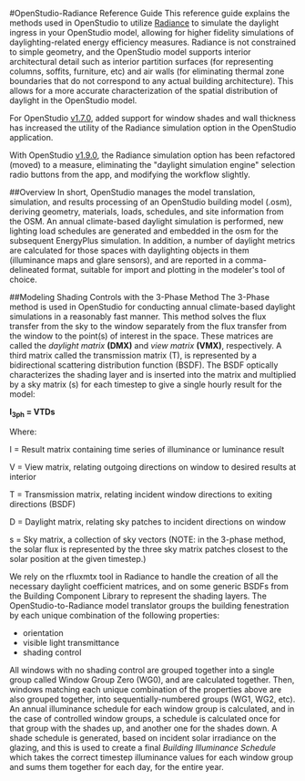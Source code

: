 #OpenStudio-Radiance Reference Guide
This reference guide explains the methods used in OpenStudio to utilize [Radiance](http://www.radiance-online.org/) to simulate the daylight ingress in your OpenStudio model, allowing for higher fidelity simulations of daylighting-related energy efficiency measures. Radiance is not constrained to simple geometry, and the OpenStudio model supports interior architectural detail such as interior partition surfaces (for representing columns, soffits, furniture, etc) and air walls (for eliminating thermal zone boundaries that do not correspond to any actual building architecture). This allows for a more accurate characterization of the spatial distribution of daylight in the OpenStudio model.

For OpenStudio [v1.7.0](https://github.com/NREL/OpenStudio/releases/tag/v1.7.0), added support for window shades and wall thickness has increased the utility of the Radiance simulation option in the OpenStudio application.

With OpenStudio [v1.9.0](https://github.com/NREL/OpenStudio/releases/tag/v1.9.0), the Radiance simulation option has been refactored (moved) to a measure, eliminating the "daylight simulation engine" selection radio buttons from the app, and modifying the workflow slightly.

##Overview
In short, OpenStudio manages the model translation, simulation, and results processing of an OpenStudio building model (.osm), deriving geometry, materials, loads, schedules, and site information from the OSM. An annual climate-based daylight simulation is performed, new lighting load schedules are generated and embedded in the osm for the subsequent EnergyPlus simulation. In addition, a number of daylight metrics are calculated for those spaces with daylighting objects in them (illuminance maps and glare sensors), and are reported in a comma-delineated format, suitable for import and plotting in the modeler's tool of choice.

##Modeling Shading Controls with the 3-Phase Method
The 3-Phase method is used in OpenStudio for conducting annual climate-based daylight simulations in a reasonably fast manner. This method solves the flux transfer from the sky to the window separately from the flux transfer from the window to the point(s) of interest in the space. These matrices are called the _daylight matrix_ __(DMX)__ and _view matrix_ __(VMX)__, respectively. A third matrix called the transmission matrix (T), is represented by a bidirectional scattering distribution function (BSDF). The BSDF optically characterizes the shading layer and is inserted into the matrix and multiplied by a sky matrix (s) for each timestep to give a single hourly result for the model:

**I<sub>3ph</sub> = VTDs**

Where:

I = Result matrix containing time series of illuminance or luminance result

V = View matrix, relating outgoing directions on window to desired results at interior

T = Transmission matrix, relating incident window directions to exiting directions (BSDF)

D = Daylight matrix, relating sky patches to incident directions on window

s = Sky matrix, a collection of sky vectors (NOTE: in the 3-phase method, the solar flux is represented by the three sky matrix patches closest to the solar position at the given timestep.)

We rely on the rfluxmtx tool in Radiance to handle the creation of all the necessary daylight coefficient matrices, and on some generic BSDFs from the Building Component Library to represent the shading layers. The OpenStudio-to-Radiance model translator groups the building fenestration by each unique combination of the following properties:

- orientation
- visible light transmittance
- shading control

All windows with no shading control are grouped together into a single group called Window Group Zero (WG0), and are calculated together. Then, windows matching each unique combination of the properties above are also grouped together, into sequentially-numbered groups (WG1, WG2, etc). An annual illuminance schedule for each window group is calculated, and in the case of controlled window groups, a schedule is calculated once for that group with the shades up, and another one for the shades down. A shade schedule is generated, based on incident solar irradiance on the glazing, and this is used to create a final _Building Illuminance Schedule_ which takes the correct timestep illuminance values for each window group and sums them together for each day, for the entire year.



